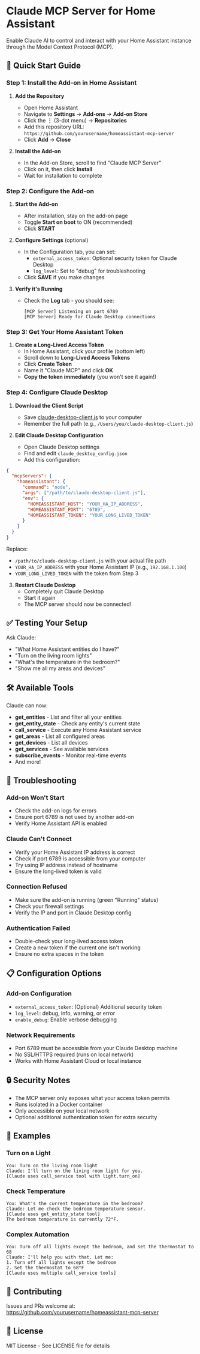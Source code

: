 # Claude MCP Server for Home Assistant

Enable Claude AI to control and interact with your Home Assistant instance through the Model Context Protocol (MCP).

## 🚀 Quick Start Guide

### Step 1: Install the Add-on in Home Assistant

1. **Add the Repository**
   - Open Home Assistant
   - Navigate to **Settings** → **Add-ons** → **Add-on Store**
   - Click the **⋮** (3-dot menu) → **Repositories**
   - Add this repository URL: `https://github.com/yourusername/homeassistant-mcp-server`
   - Click **Add** → **Close**

2. **Install the Add-on**
   - In the Add-on Store, scroll to find "Claude MCP Server"
   - Click on it, then click **Install**
   - Wait for installation to complete

### Step 2: Configure the Add-on

1. **Start the Add-on**
   - After installation, stay on the add-on page
   - Toggle **Start on boot** to ON (recommended)
   - Click **START**

2. **Configure Settings** (optional)
   - In the Configuration tab, you can set:
     - `external_access_token`: Optional security token for Claude Desktop
     - `log_level`: Set to "debug" for troubleshooting
   - Click **SAVE** if you make changes

3. **Verify it's Running**
   - Check the **Log** tab - you should see:
     ```
     [MCP Server] Listening on port 6789
     [MCP Server] Ready for Claude Desktop connections
     ```

### Step 3: Get Your Home Assistant Token

1. **Create a Long-Lived Access Token**
   - In Home Assistant, click your profile (bottom left)
   - Scroll down to **Long-Lived Access Tokens**
   - Click **Create Token**
   - Name it "Claude MCP" and click **OK**
   - **Copy the token immediately** (you won't see it again!)

### Step 4: Configure Claude Desktop

1. **Download the Client Script**
   - Save [claude-desktop-client.js](https://raw.githubusercontent.com/yourusername/homeassistant-mcp-server/main/claude-desktop-client.js) to your computer
   - Remember the full path (e.g., `/Users/you/claude-desktop-client.js`)

2. **Edit Claude Desktop Configuration**
   - Open Claude Desktop settings
   - Find and edit `claude_desktop_config.json`
   - Add this configuration:

```json
{
  "mcpServers": {
    "homeassistant": {
      "command": "node",
      "args": ["/path/to/claude-desktop-client.js"],
      "env": {
        "HOMEASSISTANT_HOST": "YOUR_HA_IP_ADDRESS",
        "HOMEASSISTANT_PORT": "6789",
        "HOMEASSISTANT_TOKEN": "YOUR_LONG_LIVED_TOKEN"
      }
    }
  }
}
```

Replace:
- `/path/to/claude-desktop-client.js` with your actual file path
- `YOUR_HA_IP_ADDRESS` with your Home Assistant IP (e.g., `192.168.1.100`)
- `YOUR_LONG_LIVED_TOKEN` with the token from Step 3

3. **Restart Claude Desktop**
   - Completely quit Claude Desktop
   - Start it again
   - The MCP server should now be connected!

## ✅ Testing Your Setup

Ask Claude:
- "What Home Assistant entities do I have?"
- "Turn on the living room lights"
- "What's the temperature in the bedroom?"
- "Show me all my areas and devices"

## 🛠️ Available Tools

Claude can now:
- **get_entities** - List and filter all your entities
- **get_entity_state** - Check any entity's current state
- **call_service** - Execute any Home Assistant service
- **get_areas** - List all configured areas
- **get_devices** - List all devices
- **get_services** - See available services
- **subscribe_events** - Monitor real-time events
- And more!

## 🔧 Troubleshooting

### Add-on Won't Start
- Check the add-on logs for errors
- Ensure port 6789 is not used by another add-on
- Verify Home Assistant API is enabled

### Claude Can't Connect
- Verify your Home Assistant IP address is correct
- Check if port 6789 is accessible from your computer
- Try using IP address instead of hostname
- Ensure the long-lived token is valid

### Connection Refused
- Make sure the add-on is running (green "Running" status)
- Check your firewall settings
- Verify the IP and port in Claude Desktop config

### Authentication Failed
- Double-check your long-lived access token
- Create a new token if the current one isn't working
- Ensure no extra spaces in the token

## 📋 Configuration Options

### Add-on Configuration
- `external_access_token`: (Optional) Additional security token
- `log_level`: debug, info, warning, or error
- `enable_debug`: Enable verbose debugging

### Network Requirements
- Port 6789 must be accessible from your Claude Desktop machine
- No SSL/HTTPS required (runs on local network)
- Works with Home Assistant Cloud or local instance

## 🔒 Security Notes

- The MCP server only exposes what your access token permits
- Runs isolated in a Docker container
- Only accessible on your local network
- Optional additional authentication token for extra security

## 📝 Examples

### Turn on a Light
```
You: Turn on the living room light
Claude: I'll turn on the living room light for you.
[Claude uses call_service tool with light.turn_on]
```

### Check Temperature
```
You: What's the current temperature in the bedroom?
Claude: Let me check the bedroom temperature sensor.
[Claude uses get_entity_state tool]
The bedroom temperature is currently 72°F.
```

### Complex Automation
```
You: Turn off all lights except the bedroom, and set the thermostat to 68
Claude: I'll help you with that. Let me:
1. Turn off all lights except the bedroom
2. Set the thermostat to 68°F
[Claude uses multiple call_service tools]
```

## 🤝 Contributing

Issues and PRs welcome at: https://github.com/yourusername/homeassistant-mcp-server

## 📄 License

MIT License - See LICENSE file for details
